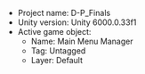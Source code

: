 <!-- UNITY CODE ASSIST INSTRUCTIONS START -->
- Project name: D-P_Finals
- Unity version: Unity 6000.0.33f1
- Active game object:
  - Name: Main Menu Manager
  - Tag: Untagged
  - Layer: Default
<!-- UNITY CODE ASSIST INSTRUCTIONS END -->